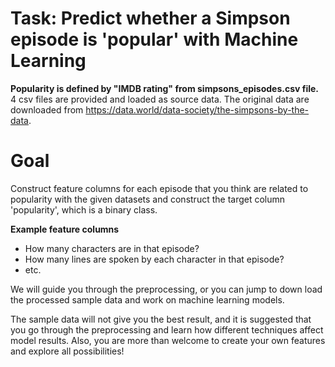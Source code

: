 # Task: Predict whether a Simpson episode is 'popular' with Machine Learning

**Popularity is defined by "IMDB rating" from simpsons_episodes.csv file.**     
4 csv files are provided and loaded as source data. The original data are downloaded from https://data.world/data-society/the-simpsons-by-the-data.

# Goal
Construct feature columns for each episode that you think are related to popularity with the given datasets and construct the target column 'popularity', which is a binary class.    

**Example feature columns**   
 - How many characters are in that episode?    
 - How many lines are spoken by each character in that episode?     
 - etc.   

We will guide you through the preprocessing, or you can jump to down load the processed sample data and work on machine learning models.      

The sample data will not give you the best result, and it is suggested that you go through the preprocessing and learn how different techniques affect model results. Also, you are more than welcome to create your own features and explore all possibilities!
